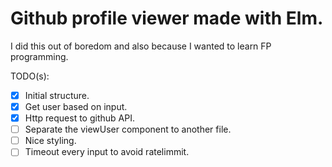 # Github profile viewer made with Elm.

I did this out of boredom and also because I wanted to learn FP programming.

TODO(s):
- [x] Initial structure.
- [x] Get user based on input.
- [x] Http request to github API.
- [ ] Separate the viewUser component to another file.
- [ ] Nice styling.
- [ ] Timeout every input to avoid ratelimmit.
